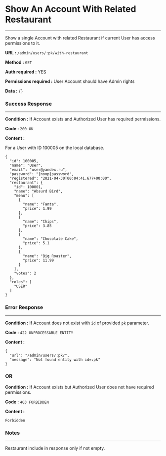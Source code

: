 # Show An Account With Related Restaurant
____

Show a single Account with related Restaurant
if current User has access permissions to it.

**URL :** `/admin/users/:pk/with-restaurant`

**Method :** `GET`

**Auth required :** YES

**Permissions required :** User Account should have Admin rights

**Data :** `{}`

### Success Response
____

**Condition :** If Account exists and
Authorized User has required permissions.

**Code :** `200 OK`

**Content :**

For a User with ID 100005 on the local database.

```
{
  "id": 100005,
  "name": "User",
  "email": "user@yandex.ru",
  "password": "{noop}password",
  "registered": "2021-04-30T00:04:41.677+00:00",
  "restaurant": {
    "id": 100001,
    "name": "Absurd Bird",
    "menu": [
      {
        "name": "Fanta",
        "price": 1.99
      },
      {
        "name": "Chips",
        "price": 3.85
      },
      {
        "name": "Chocolate Cake",
        "price": 5.1
      },
      {
        "name": "Big Roaster",
        "price": 11.99
      }
    ],
    "votes": 2
  },
  "roles": [
    "USER"
  ]
}
```
### Error Response
____

**Condition :** If Account does not exist
with `id` of provided `pk` parameter.

**Code :** `422 UNPROCESSABLE ENTITY`

**Content :**

```
{
  "url": "/admin/users/:pk/",
  "message": "Not found entity with id=:pk"
}
```

### OR

**Condition :** If Account exists but
Authorized User does not have required permissions.

**Code :** `403 FORBIDDEN`

**Content :**

```
Forbidden
```
### Notes
____

Restaurant include in response only if not empty.